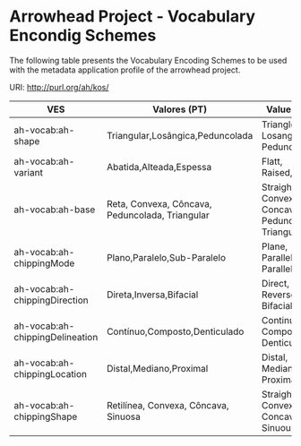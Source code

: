 # Arrowhead Project - Vocabulary Encondig Schemes
The following table presents the Vocabulary Encoding Schemes to be used with the metadata application profile of the arrowhead project. 

URI: http://purl.org/ah/kos/

| VES                    | Valores (PT)                                                         | Values (EN)                                                               |
|------------------------|----------------------------------------------------------------------|---------------------------------------------------------------------------|
| ah-vocab:ah-shape      | Triangular,Losângica,Peduncolada             | Triangle, Losangular, Pedunculated,                 |
| ah-vocab:ah-variant    | Abatida,Alteada,Espessa                                              | Flatt, Raised,Thick                                                       |
| ah-vocab:ah-base                | Reta, Convexa, Côncava, Peduncolada, Triangular | Straight, Convex, Concave, Peduncolated, Triangular |
| ah-vocab:ah-chippingMode        | Plano,Paralelo,Sub-Paralelo                                          | Plane, Parallel, Sub-Parallel                                             |
| ah-vocab:ah-chippingDirection   | Direta,Inversa,Bifacial                                              | Direct, Reverse, Bifacial                                                 |
| ah-vocab:ah-chippingDelineation | Contínuo,Composto,Denticulado                                        | Continuous, Composite, Denticulated                                       |
| ah-vocab:ah-chippingLocation    | Distal,Mediano,Proximal                                              | Distal, Median, Proximal                                                  |
| ah-vocab:ah-chippingShape       | Retilínea, Convexa, Côncava, Sinuosa         | Straight, Convex, Concave, Sinuous                |


